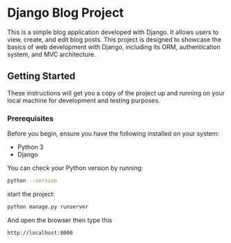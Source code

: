 # Django Blog Project

This is a simple blog application developed with Django. It allows users to view, create, and edit blog posts. This project is designed to showcase the basics of web development with Django, including its ORM, authentication system, and MVC architecture.

## Getting Started

These instructions will get you a copy of the project up and running on your local machine for development and testing purposes.

### Prerequisites

Before you begin, ensure you have the following installed on your system:
- Python 3
- Django

You can check your Python version by running:

```bash
python --version
```
start the project:

```bash
python manage.py runserver
```

And open the browser then type this

```bash
http://localhost:8000
```
